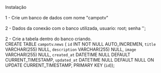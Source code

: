 Instalação
<br><br>
1 - Crie um banco de dados com nome "campotv"
<br><br>
2 - Dados da conexão com o banco utilizada, usuario: root; senha '';
<br><br>
2 - Crie a tabela dentro do banco criando.
<br>
  CREATE TABLE `campotv`.`news` (
  `id` INT NOT NULL AUTO_INCREMEN,
  `title` VARCHAR(255) NULL,
  `description` VARCHAR(255) NULL,
  `image` VARCHAR(255) NULL,
  `created_at` DATETIME NULL DEFAULT CURRENT_TIMESTAMP,
  `updated_at` DATETIME NULL DEFAULT NULL ON UPDATE CURRENT_TIMESTAMP,
  PRIMARY KEY (`id`));
